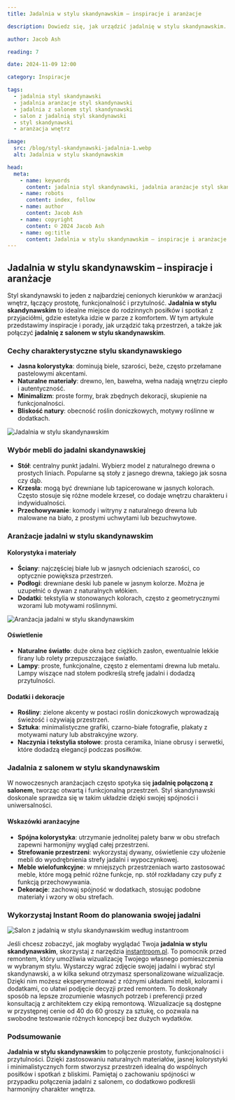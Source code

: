 ```yaml
---
title: Jadalnia w stylu skandynawskim – inspiracje i aranżacje

description: Dowiedz się, jak urządzić jadalnię w stylu skandynawskim. Poznaj inspiracje, porady i pomysły na aranżacje jadalni oraz połączenia z salonem w stylu skandynawskim.

author: Jacob Ash

reading: 7

date: 2024-11-09 12:00

category: Inspiracje

tags:
  - jadalnia styl skandynawski
  - jadalnia aranżacje styl skandynawski
  - jadalnia z salonem styl skandynawski
  - salon z jadalnią styl skandynawski
  - styl skandynawski
  - aranżacja wnętrz

image:
  src: /blog/styl-skandynawski-jadalnia-1.webp
  alt: Jadalnia w stylu skandynawskim

head:
  meta:
    - name: keywords
      content: jadalnia styl skandynawski, jadalnia aranżacje styl skandynawski, jadalnia z salonem styl skandynawski, salon z jadalnią styl skandynawski, styl skandynawski
    - name: robots
      content: index, follow
    - name: author
      content: Jacob Ash
    - name: copyright
      content: © 2024 Jacob Ash
    - name: og:title
      content: Jadalnia w stylu skandynawskim – inspiracje i aranżacje
---
```


## Jadalnia w stylu skandynawskim – inspiracje i aranżacje

Styl skandynawski to jeden z najbardziej cenionych kierunków w aranżacji wnętrz, łączący prostotę, funkcjonalność i przytulność. **Jadalnia w stylu skandynawskim** to idealne miejsce do rodzinnych posiłków i spotkań z przyjaciółmi, gdzie estetyka idzie w parze z komfortem. W tym artykule przedstawimy inspiracje i porady, jak urządzić taką przestrzeń, a także jak połączyć **jadalnię z salonem w stylu skandynawskim**.

### Cechy charakterystyczne stylu skandynawskiego

- **Jasna kolorystyka**: dominują biele, szarości, beże, często przełamane pastelowymi akcentami.
- **Naturalne materiały**: drewno, len, bawełna, wełna nadają wnętrzu ciepło i autentyczność.
- **Minimalizm**: proste formy, brak zbędnych dekoracji, skupienie na funkcjonalności.
- **Bliskość natury**: obecność roślin doniczkowych, motywy roślinne w dodatkach.

![Jadalnia w stylu skandynawskim](/blog/styl-skandynawski-jadalnia-1.webp)

### Wybór mebli do jadalni skandynawskiej

- **Stół**: centralny punkt jadalni. Wybierz model z naturalnego drewna o prostych liniach. Popularne są stoły z jasnego drewna, takiego jak sosna czy dąb.
- **Krzesła**: mogą być drewniane lub tapicerowane w jasnych kolorach. Często stosuje się różne modele krzeseł, co dodaje wnętrzu charakteru i indywidualności.
- **Przechowywanie**: komody i witryny z naturalnego drewna lub malowane na biało, z prostymi uchwytami lub bezuchwytowe.

### Aranżacje jadalni w stylu skandynawskim

#### Kolorystyka i materiały

- **Ściany**: najczęściej białe lub w jasnych odcieniach szarości, co optycznie powiększa przestrzeń.
- **Podłogi**: drewniane deski lub panele w jasnym kolorze. Można je uzupełnić o dywan z naturalnych włókien.
- **Dodatki**: tekstylia w stonowanych kolorach, często z geometrycznymi wzorami lub motywami roślinnymi.

![Aranżacja jadalni w stylu skandynawskim](/blog/styl-skandynawski-jadalnia-2.webp)

#### Oświetlenie

- **Naturalne światło**: duże okna bez ciężkich zasłon, ewentualnie lekkie firany lub rolety przepuszczające światło.
- **Lampy**: proste, funkcjonalne, często z elementami drewna lub metalu. Lampy wiszące nad stołem podkreślą strefę jadalni i dodadzą przytulności.

#### Dodatki i dekoracje

- **Rośliny**: zielone akcenty w postaci roślin doniczkowych wprowadzają świeżość i ożywiają przestrzeń.
- **Sztuka**: minimalistyczne grafiki, czarno-białe fotografie, plakaty z motywami natury lub abstrakcyjne wzory.
- **Naczynia i tekstylia stołowe**: prosta ceramika, lniane obrusy i serwetki, które dodadzą elegancji podczas posiłków.

### Jadalnia z salonem w stylu skandynawskim

W nowoczesnych aranżacjach często spotyka się **jadalnię połączoną z salonem**, tworząc otwartą i funkcjonalną przestrzeń. Styl skandynawski doskonale sprawdza się w takim układzie dzięki swojej spójności i uniwersalności.

#### Wskazówki aranżacyjne

- **Spójna kolorystyka**: utrzymanie jednolitej palety barw w obu strefach zapewni harmonijny wygląd całej przestrzeni.
- **Strefowanie przestrzeni**: wykorzystaj dywany, oświetlenie czy ułożenie mebli do wyodrębnienia strefy jadalni i wypoczynkowej.
- **Meble wielofunkcyjne**: w mniejszych przestrzeniach warto zastosować meble, które mogą pełnić różne funkcje, np. stół rozkładany czy pufy z funkcją przechowywania.
- **Dekoracje**: zachowaj spójność w dodatkach, stosując podobne materiały i wzory w obu strefach.

### Wykorzystaj Instant Room do planowania swojej jadalni

![Salon z jadalnią w stylu skandynawskim według instantroom](/blog/styl-skandynawski-jadalnia-instantroom.png)

Jeśli chcesz zobaczyć, jak mogłaby wyglądać Twoja **jadalnia w stylu skandynawskim**, skorzystaj z narzędzia [instantroom.pl](https://instantroom.pl). To pomocnik przed remontem, który umożliwia wizualizację Twojego własnego pomieszczenia w wybranym stylu. Wystarczy wgrać zdjęcie swojej jadalni i wybrać styl skandynawski, a w kilka sekund otrzymasz spersonalizowane wizualizacje. Dzięki nim możesz eksperymentować z różnymi układami mebli, kolorami i dodatkami, co ułatwi podjęcie decyzji przed remontem. To doskonały sposób na lepsze zrozumienie własnych potrzeb i preferencji przed konsultacją z architektem czy ekipą remontową. Wizualizacje są dostępne w przystępnej cenie od 40 do 60 groszy za sztukę, co pozwala na swobodne testowanie różnych koncepcji bez dużych wydatków.

### Podsumowanie

**Jadalnia w stylu skandynawskim** to połączenie prostoty, funkcjonalności i przytulności. Dzięki zastosowaniu naturalnych materiałów, jasnej kolorystyki i minimalistycznych form stworzysz przestrzeń idealną do wspólnych posiłków i spotkań z bliskimi. Pamiętaj o zachowaniu spójności w przypadku połączenia jadalni z salonem, co dodatkowo podkreśli harmonijny charakter wnętrza.
